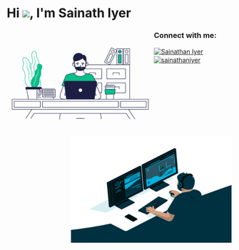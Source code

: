 <h1 align="left">Hi <img src="https://media.giphy.com/media/hvRJCLFzcasrR4ia7z/giphy.gif" width="31px">, I'm Sainath Iyer</h1>

<img align="left" alt="GIF" src="https://github.com/sainathiyer/sainathiyer/blob/main/programming.gif?raw=true" width="330px" height="240px"/>
<img align="right" alt="GIF" src="https://github.com/sainathiyer/sainathiyer/blob/main/code.gif?raw=true" width="360px" height="240px"/>

<h3 align="left">Connect with me:</h3>
<p align="left">
  <a href="https://linkedin.com/in/sainathan-iyer-41b97b26" target="blank"><img align="center"
      src="https://raw.githubusercontent.com/rahuldkjain/github-profile-readme-generator/master/src/images/icons/Social/linked-in-alt.svg"
      alt="Sainathan Iyer" height="30" width="40" /></a>
  <a href="https://www.hackerrank.com/sainathaniyer" target="blank"><img align="center"
      src="https://raw.githubusercontent.com/rahuldkjain/github-profile-readme-generator/master/src/images/icons/Social/hackerrank.svg"
      alt="sainathaniyer" height="30" width="40" /></a>
</p>
